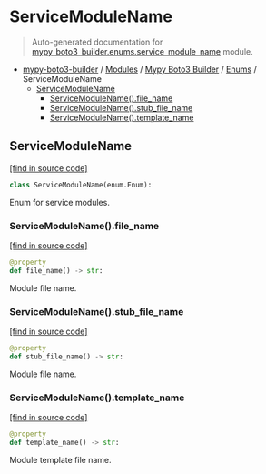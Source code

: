 # ServiceModuleName

> Auto-generated documentation for [mypy_boto3_builder.enums.service_module_name](https://github.com/vemel/mypy_boto3_builder/blob/master/mypy_boto3_builder/enums/service_module_name.py) module.

- [mypy-boto3-builder](../../README.md#mypy_boto3_builder) / [Modules](../../MODULES.md#mypy-boto3-builder-modules) / [Mypy Boto3 Builder](../index.md#mypy-boto3-builder) / [Enums](index.md#enums) / ServiceModuleName
    - [ServiceModuleName](#servicemodulename)
        - [ServiceModuleName().file_name](#servicemodulenamefile_name)
        - [ServiceModuleName().stub_file_name](#servicemodulenamestub_file_name)
        - [ServiceModuleName().template_name](#servicemodulenametemplate_name)

## ServiceModuleName

[[find in source code]](https://github.com/vemel/mypy_boto3_builder/blob/master/mypy_boto3_builder/enums/service_module_name.py#L4)

```python
class ServiceModuleName(enum.Enum):
```

Enum for service modules.

### ServiceModuleName().file_name

[[find in source code]](https://github.com/vemel/mypy_boto3_builder/blob/master/mypy_boto3_builder/enums/service_module_name.py#L22)

```python
@property
def file_name() -> str:
```

Module file name.

### ServiceModuleName().stub_file_name

[[find in source code]](https://github.com/vemel/mypy_boto3_builder/blob/master/mypy_boto3_builder/enums/service_module_name.py#L15)

```python
@property
def stub_file_name() -> str:
```

Module file name.

### ServiceModuleName().template_name

[[find in source code]](https://github.com/vemel/mypy_boto3_builder/blob/master/mypy_boto3_builder/enums/service_module_name.py#L29)

```python
@property
def template_name() -> str:
```

Module template file name.

